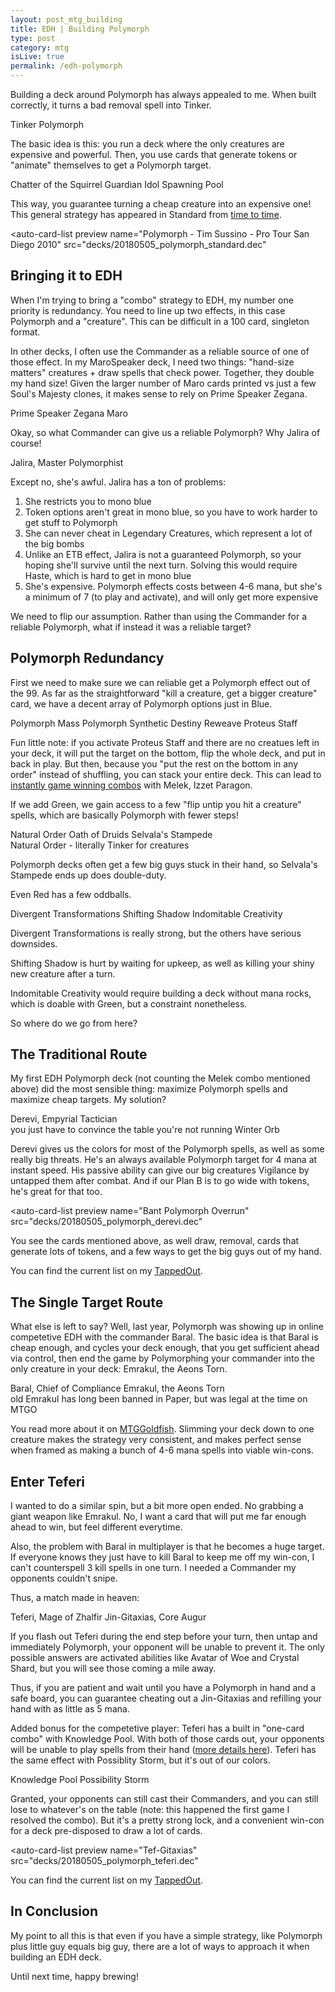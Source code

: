 ```yaml
---
layout: post_mtg_building
title: EDH | Building Polymorph
type: post
category: mtg
isLive: true
permalink: /edh-polymorph
---
```


Building a deck around <auto-card>Polymorph</auto-card> has always appealed to me. When built correctly, it turns a bad removal spell into <auto-card>Tinker</auto-card>.

<div class="center">
  <auto-card-image>Tinker</auto-card-image>
  <auto-card-image>Polymorph</auto-card-image>
</div>

The basic idea is this: you run a deck where the only creatures are expensive and powerful. Then, you use cards that generate tokens or "animate" themselves to get a Polymorph target.

<div class="center">
  <auto-card-image>Chatter of the Squirrel</auto-card-image>
  <auto-card-image>Guardian Idol</auto-card-image>
  <auto-card-image>Spawning Pool</auto-card-image>
</div>

This way, you guarantee turning a cheap creature into an expensive one! This general strategy has appeared in Standard from <a href="https://mtg.gamepedia.com/Standard_Polymorph_deck">time to time</a>.

<auto-card-list
  preview
  name="Polymorph - Tim Sussino - Pro Tour San Diego 2010"
  src="decks/20180505_polymorph_standard.dec"
></auto-card-list>

## Bringing it to EDH

When I'm trying to bring a "combo" strategy to EDH, my number one priority is redundancy. You need to line up two effects, in this case Polymorph and a "creature". This can be difficult in a 100 card, singleton format.

In other decks, I often use the Commander as a reliable source of one of those effect. In my MaroSpeaker deck, I need two things: "hand-size matters" creatures + draw spells that check power. Together, they double my hand size! Given the larger number of <auto-card>Maro</auto-card> cards printed vs just a few <auto-card>Soul's Majesty</auto-card> clones, it makes sense to rely on <auto-card>Prime Speaker Zegana</auto-card>.

<div class="center">
  <auto-card-image>Prime Speaker Zegana</auto-card-image>
  <auto-card-image>Maro</auto-card-image>
</div>

Okay, so what Commander can give us a reliable Polymorph? Why <auto-card name="Jalira, Master Polymorphist">Jalira</auto-card> of course!

<div class="center">
  <auto-card-image>Jalira, Master Polymorphist</auto-card-image>
</div>

Except no, she's awful. Jalira has a ton of problems:

1. She restricts you to mono blue
2. Token options aren't great in mono blue, so you have to work harder to get stuff to Polymorph
3. She can never cheat in Legendary Creatures, which represent a lot of the big bombs
4. Unlike an ETB effect, Jalira is not a guaranteed Polymorph, so your hoping she'll survive until the next turn. Solving this would require Haste, which is hard to get in mono blue
5. She's expensive. Polymorph effects costs between 4-6 mana, but she's a minimum of 7 (to play and activate), and will only get more expensive

We need to flip our assumption. Rather than using the Commander for a reliable Polymorph, what if instead it was a reliable target?

## Polymorph Redundancy

First we need to make sure we can reliable get a Polymorph effect out of the 99. As far as the straightforward "kill a creature, get a bigger creature" card, we have a decent array of Polymorph options just in Blue.

<div class="center">
  <auto-card-image>Polymorph</auto-card-image>
  <auto-card-image>Mass Polymorph</auto-card-image>
  <auto-card-image>Synthetic Destiny</auto-card-image>
  <auto-card-image>Reweave</auto-card-image>
  <auto-card-image>Proteus Staff</auto-card-image>
</div>

Fun little note: if you activate Proteus Staff and there are no creatues left in your deck, it will put the target on the bottom, flip the whole deck, and put in back in play. But then, because you "put the rest on the bottom in any order" instead of shuffling, you can stack your entire deck. This can lead to <a href="https://tappedout.net/mtg-decks/melek-madiq/">instantly game winning combos</a> with <auto-card>Melek, Izzet Paragon</auto-card>.

If we add Green, we gain access to a few "flip untip you hit a creature" spells, which are basically Polymorph with fewer steps!

<div class="center">
  <auto-card-image>Natural Order</auto-card-image>
  <auto-card-image>Oath of Druids</auto-card-image>
  <auto-card-image>Selvala's Stampede</auto-card-image>
  <div class="img-comment">Natural Order - literally Tinker for creatures</div>
</div>

Polymorph decks often get a few big guys stuck in their hand, so <auto-card>Selvala's Stampede</auto-card> ends up does double-duty.

Even Red has a few oddballs.

<div class="center">
  <auto-card-image>Divergent Transformations</auto-card-image>
  <auto-card-image>Shifting Shadow</auto-card-image>
  <auto-card-image>Indomitable Creativity</auto-card-image>
</div>

Divergent Transformations is really strong, but the others have serious downsides.

Shifting Shadow is hurt by waiting for upkeep, as well as killing your shiny new creature after a turn.

Indomitable Creativity would require building a deck without mana rocks, which is doable with Green, but a constraint nonetheless.

So where do we go from here?

## The Traditional Route

My first EDH Polymorph deck (not counting the Melek combo mentioned above) did the most sensible thing: maximize Polymorph spells and maximize cheap targets. My solution?

<div class="center">
  <auto-card-image>Derevi, Empyrial Tactician</auto-card-image>
  <div class="img-comment">you just have to convince the table you're not running Winter Orb</div>
</div>

Derevi gives us the colors for most of the Polymorph spells, as well as some really big threats. He's an always available Polymorph target for 4 mana at instant speed. His passive ability can give our big creatures Vigilance by untapped them after combat. And if our Plan B is to go wide with tokens, he's great for that too.

<auto-card-list
  preview
  name="Bant Polymorph Overrun"
  src="decks/20180505_polymorph_derevi.dec"
></auto-card-list>

You see the cards mentioned above, as well draw, removal, cards that generate lots of tokens, and a few ways to get the big guys out of my hand.

You can find the current list on my <a href="https://tappedout.net/mtg-decks/bant-polymorph-overrun/">TappedOut</a>.

## The Single Target Route

What else is left to say? Well, last year, Polymorph was showing up in online competetive EDH with the commander Baral. The basic idea is that Baral is cheap enough, and cycles your deck enough, that you get sufficient ahead via control, then end the game by Polymorphing your commander into the only creature in your deck: Emrakul, the Aeons Torn.

<div class="center">
  <auto-card-image>Baral, Chief of Compliance</auto-card-image>
  <auto-card-image>Emrakul, the Aeons Torn</auto-card-image>
  <div class="img-comment">old Emrakul has long been banned in Paper, but was legal at the time on MTGO</div>
</div>

You read more about it on <a href="https://www.mtggoldfish.com/articles/instant-deck-tech-baral-polymorph-commander">MTGGoldfish</a>. Slimming your deck down to one creature makes the strategy very consistent, and makes perfect sense when framed as making a bunch of 4-6 mana spells into viable win-cons.

## Enter Teferi

I wanted to do a similar spin, but a bit more open ended. No grabbing a giant weapon like Emrakul. No, I want a card that will put me far enough ahead to win, but feel different everytime.

Also, the problem with Baral in multiplayer is that he becomes a huge target. If everyone knows they just have to kill Baral to keep me off my win-con, I can't counterspell 3 kill spells in one turn. I needed a Commander my opponents couldn't snipe.

Thus, a match made in heaven:

<div class="center">
  <auto-card-image>Teferi, Mage of Zhalfir</auto-card-image>
  <auto-card-image>Jin-Gitaxias, Core Augur</auto-card-image>
</div>

If you flash out Teferi during the end step before your turn, then untap and immediately Polymorph, your opponent will be unable to prevent it. The only possible answers are activated abilities like <auto-card>Avatar of Woe</auto-card> and <auto-card>Crystal Shard</auto-card>, but you will see those coming a mile away.

Thus, if you are patient and wait until you have a Polymorph in hand and a safe board, you can guarantee cheating out a Jin-Gitaxias and refilling your hand with as little as 5 mana.

Added bonus for the competetive player: Teferi has a built in "one-card combo" with <auto-card>Knowledge Pool</auto-card>. With both of those cards out, your opponents will be unable to play spells from their hand (<a href="https://www.mtgsalvation.com/forums/magic-fundamentals/magic-rulings/magic-rulings-archives/289690-teferi-knowledge-pool">more details here</a>). Teferi has the same effect with <auto-card>Possiblity Storm</auto-card>, but it's out of our colors.

<div class="center">
  <auto-card-image>Knowledge Pool</auto-card-image>
  <auto-card-image>Possibility Storm</auto-card-image>
</div>

Granted, your opponents can still cast their Commanders, and you can still lose to whatever's on the table (note: this happened the first game I resolved the combo). But it's a pretty strong lock, and a convenient win-con for a deck pre-disposed to draw a lot of cards.

<auto-card-list
  preview
  name="Tef-Gitaxias"
  src="decks/20180505_polymorph_teferi.dec"
></auto-card-list>

You can find the current list on my <a href="https://tappedout.net/mtg-decks/tef-gitaxias/">TappedOut</a>.

## In Conclusion

My point to all this is that even if you have a simple strategy, like Polymorph plus little guy equals big guy, there are a lot of ways to approach it when building an EDH deck.

Until next time, happy brewing!
